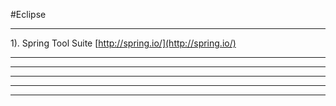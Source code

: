 #Eclipse

----------------------------------------------------------------------------------------
1). Spring Tool Suite [http://spring.io/](http://spring.io/)

----------------------------------------------------------------------------------------
----------------------------------------------------------------------------------------
----------------------------------------------------------------------------------------
----------------------------------------------------------------------------------------
----------------------------------------------------------------------------------------
